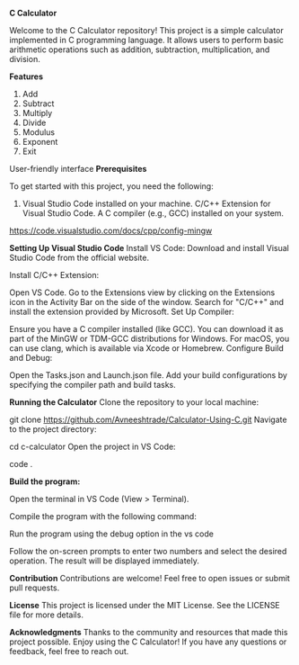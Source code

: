 **C Calculator**

Welcome to the C Calculator repository! This project is a simple calculator implemented in C programming language. It allows users to perform basic arithmetic operations such as addition, subtraction, multiplication, and division.

**Features**

1. Add
2. Subtract
3. Multiply
4. Divide
5. Modulus
6. Exponent
7. Exit

User-friendly interface
**Prerequisites**

To get started with this project, you need the following:

1. Visual Studio Code installed on your machine.
C/C++ Extension for Visual Studio Code.
A C compiler (e.g., GCC) installed on your system.

https://code.visualstudio.com/docs/cpp/config-mingw

**Setting Up Visual Studio Code**
Install VS Code: Download and install Visual Studio Code from the official website.

Install C/C++ Extension:

Open VS Code.
Go to the Extensions view by clicking on the Extensions icon in the Activity Bar on the side of the window.
Search for "C/C++" and install the extension provided by Microsoft.
Set Up Compiler:

Ensure you have a C compiler installed (like GCC). You can download it as part of the MinGW or TDM-GCC distributions for Windows.
For macOS, you can use clang, which is available via Xcode or Homebrew.
Configure Build and Debug:

Open the Tasks.json and Launch.json file.
Add your build configurations by specifying the compiler path and build tasks.

**Running the Calculator**
Clone the repository to your local machine:

git clone https://github.com/Avneeshtrade/Calculator-Using-C.git
Navigate to the project directory:

cd c-calculator
Open the project in VS Code:

code .

**Build the program:**

Open the terminal in VS Code (View > Terminal).

Compile the program with the following command:

Run the program using the debug option in the vs code

Follow the on-screen prompts to enter two numbers and select the desired operation. The result will be displayed immediately.

**Contribution**
Contributions are welcome! Feel free to open issues or submit pull requests.

**License**
This project is licensed under the MIT License. See the LICENSE file for more details.

**Acknowledgments**
Thanks to the community and resources that made this project possible.
Enjoy using the C Calculator! If you have any questions or feedback, feel free to reach out.
